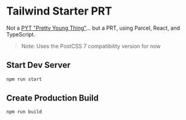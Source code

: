 # Tailwind Starter PRT

Not a [PYT "Pretty Young Thing"](https://www.youtube.com/watch?v=1ZZQuj6htF4)...  but a PRT, using Parcel, React, and TypeScript.

> Note:  Uses the PostCSS 7 compatibility version for now

## Start Dev Server

```bash
npm run start
```

## Create Production Build

```bash
npm run build
```
